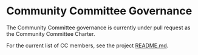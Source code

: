 # Community Committee Governance

The Community Committee governance is currently under pull request as the Community Committee Charter.

For the current list of CC members, see the project
[README.md](./README.md#community-committee-collaborators).
